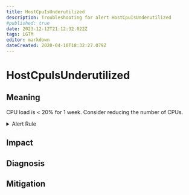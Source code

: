 ```yaml
---
title: HostCpuIsUnderutilized
description: Troubleshooting for alert HostCpuIsUnderutilized
#published: true
date: 2023-12-12T21:12:32.022Z
tags: LGTM
editor: markdown
dateCreated: 2020-04-10T18:32:27.079Z
---
```


# HostCpuIsUnderutilized

## Meaning
[//]: # "Short paragraph that explains what the alert means"
CPU load is < 20% for 1 week. Consider reducing the number of CPUs.

<details>
  <summary>Alert Rule</summary>

  ```yaml
alert: HostCpuIsUnderutilized
expr: (100 - (rate(node_cpu_seconds_total{mode="idle"}[30m]) * 100) < 20) * on(instance) group_left (nodename) node_uname_info{nodename=~".+"}
for: 1w
labels:
    severity: info
annotations:
    summary: Host CPU is underutilized (instance {{ $labels.instance }})
    description: |-
        CPU load is < 20% for 1 week. Consider reducing the number of CPUs.
          VALUE = {{ $value }}
          LABELS = {{ $labels }}
    runbook: https://github.com/srerun/prometheus-alerts/content/runbooks/HostCpuIsUnderutilized

  ```
</details>


## Impact
[//]: # "What could / will happen if the alert is not addressed"



## Diagnosis
[//]: # "Steps to take to identify the cause of the problem"



## Mitigation
[//]: # "The steps necessary to resolve the alert"
